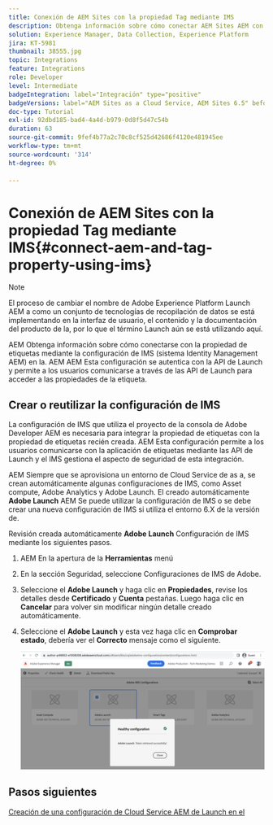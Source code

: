 ```yaml
---
title: Conexión de AEM Sites con la propiedad Tag mediante IMS
description: Obtenga información sobre cómo conectar AEM Sites AEM con la propiedad Tag mediante la configuración de IMS en la configuración de la. AEM AEM Esta configuración se autentica con la API de Launch y permite a los usuarios comunicarse a través de las API de Launch para acceder a las propiedades de la etiqueta.
solution: Experience Manager, Data Collection, Experience Platform
jira: KT-5981
thumbnail: 38555.jpg
topic: Integrations
feature: Integrations
role: Developer
level: Intermediate
badgeIntegration: label="Integración" type="positive"
badgeVersions: label="AEM Sites as a Cloud Service, AEM Sites 6.5" before-title="false"
doc-type: Tutorial
exl-id: 92dbd185-bad4-4a4d-b979-0d8f5d47c54b
duration: 63
source-git-commit: 9fef4b77a2c70c8cf525d42686f4120e481945ee
workflow-type: tm+mt
source-wordcount: '314'
ht-degree: 0%

---
```


# Conexión de AEM Sites con la propiedad Tag mediante IMS{#connect-aem-and-tag-property-using-ims}

>[!NOTE]
>
>El proceso de cambiar el nombre de Adobe Experience Platform Launch AEM a como un conjunto de tecnologías de recopilación de datos se está implementando en la interfaz de usuario, el contenido y la documentación del producto de la, por lo que el término Launch aún se está utilizando aquí.

AEM Obtenga información sobre cómo conectarse con la propiedad de etiquetas mediante la configuración de IMS (sistema Identity Management AEM) en la. AEM AEM Esta configuración se autentica con la API de Launch y permite a los usuarios comunicarse a través de las API de Launch para acceder a las propiedades de la etiqueta.

## Crear o reutilizar la configuración de IMS

La configuración de IMS que utiliza el proyecto de la consola de Adobe Developer AEM es necesaria para integrar la propiedad de etiquetas con la propiedad de etiquetas recién creada. AEM Esta configuración permite a los usuarios comunicarse con la aplicación de etiquetas mediante las API de Launch y el IMS gestiona el aspecto de seguridad de esta integración.

AEM Siempre que se aprovisiona un entorno de Cloud Service de as a, se crean automáticamente algunas configuraciones de IMS, como Asset compute, Adobe Analytics y Adobe Launch. El creado automáticamente **Adobe Launch** AEM Se puede utilizar la configuración de IMS o se debe crear una nueva configuración de IMS si utiliza el entorno 6.X de la versión de.

Revisión creada automáticamente **Adobe Launch** Configuración de IMS mediante los siguientes pasos.

1. AEM En la apertura de la **Herramientas** menú

1. En la sección Seguridad, seleccione Configuraciones de IMS de Adobe.

1. Seleccione el **Adobe Launch** y haga clic en **Propiedades**, revise los detalles desde **Certificado** y **Cuenta** pestañas. Luego haga clic en **Cancelar** para volver sin modificar ningún detalle creado automáticamente.

1. Seleccione el **Adobe Launch** y esta vez haga clic en **Comprobar estado**, debería ver el **Correcto** mensaje como el siguiente.

   ![Configuración de IMS correcta de Adobe Launch](assets/adobe-launch-healthy-ims-config.png)


## Pasos siguientes

[Creación de una configuración de Cloud Service AEM de Launch en el](create-aem-launch-cloud-service.md)
